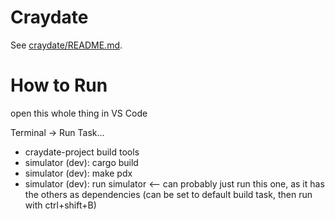 # Craydate

See [craydate/README.md](craydate/README.md).


# How to Run

open this whole thing in VS Code

Terminal -> Run Task...

* craydate-project build tools
* simulator (dev): cargo build
* simulator (dev): make pdx
* simulator (dev): run simulator <-- can probably just run this one, as it has the others as dependencies (can be set to default build task, then run with ctrl+shift+B)